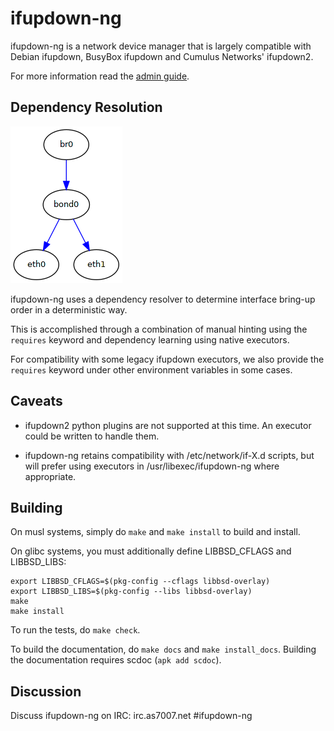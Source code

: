 # ifupdown-ng

ifupdown-ng is a network device manager that is largely compatible with Debian
ifupdown, BusyBox ifupdown and Cumulus Networks' ifupdown2.

For more information read the [admin guide](doc/ADMIN-GUIDE.md).

## Dependency Resolution

![Dependency resolution example](doc/img/dependency-resolution.png)

ifupdown-ng uses a dependency resolver to determine interface bring-up order
in a deterministic way.

This is accomplished through a combination of manual hinting using the `requires`
keyword and dependency learning using native executors.

For compatibility with some legacy ifupdown executors, we also provide the
`requires` keyword under other environment variables in some cases.

## Caveats

* ifupdown2 python plugins are not supported at this time.  An executor could be
  written to handle them.

* ifupdown-ng retains compatibility with /etc/network/if-X.d scripts, but will
  prefer using executors in /usr/libexec/ifupdown-ng where appropriate.

## Building

On musl systems, simply do `make` and `make install` to build and install.

On glibc systems, you must additionally define LIBBSD_CFLAGS and LIBBSD_LIBS:

    export LIBBSD_CFLAGS=$(pkg-config --cflags libbsd-overlay)
    export LIBBSD_LIBS=$(pkg-config --libs libbsd-overlay)
    make
    make install

To run the tests, do `make check`.

To build the documentation, do `make docs` and `make install_docs`.  Building
the documentation requires scdoc (`apk add scdoc`).

## Discussion

Discuss ifupdown-ng on IRC: irc.as7007.net #ifupdown-ng
